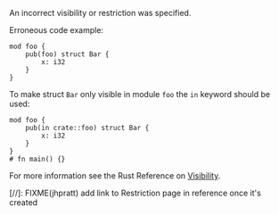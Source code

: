 An incorrect visibility or restriction was specified.

Erroneous code example:

```compile_fail,E0704
mod foo {
    pub(foo) struct Bar {
        x: i32
    }
}
```

To make struct `Bar` only visible in module `foo` the `in` keyword should be
used:

```
mod foo {
    pub(in crate::foo) struct Bar {
        x: i32
    }
}
# fn main() {}
```

For more information see the Rust Reference on [Visibility].

[Visibility]: https://doc.rust-lang.org/reference/visibility-and-privacy.html
[//]: FIXME(jhpratt) add link to Restriction page in reference once it's created
